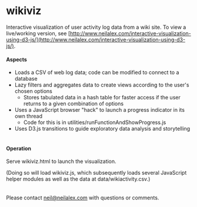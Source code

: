 # wikiviz

Interactive visualization of user activity log data from a wiki site. To view a live/working version, see [http://www.neilalex.com/interactive-visualization-using-d3-js/](http://www.neilalex.com/interactive-visualization-using-d3-js/). 
&nbsp;  
#### Aspects

* Loads a CSV of web log data; code can be modified to connect to a database
* Lazy filters and aggregates data to create views according to the user's chosen options
  * Stores tabulated data in a hash table for faster access if the user returns to a given combination of options
* Uses a JavaScript browser "hack" to launch a progress indicator in its own thread
  * Code for this is in utilities/runFunctionAndShowProgress.js
* Uses D3.js transitions to guide exploratory data analysis and storytelling
  &nbsp;  
#### Operation

Serve wikiviz.html to launch the visualization.

(Doing so will load wikiviz.js, which subsequently loads several JavaScript helper modules as well as the data at data/wikiactivity.csv.)
&nbsp;  
&nbsp;  
&nbsp;  
Please contact [neil@neilalex.com](mailto:neil@neilalex.com) with questions or comments.
